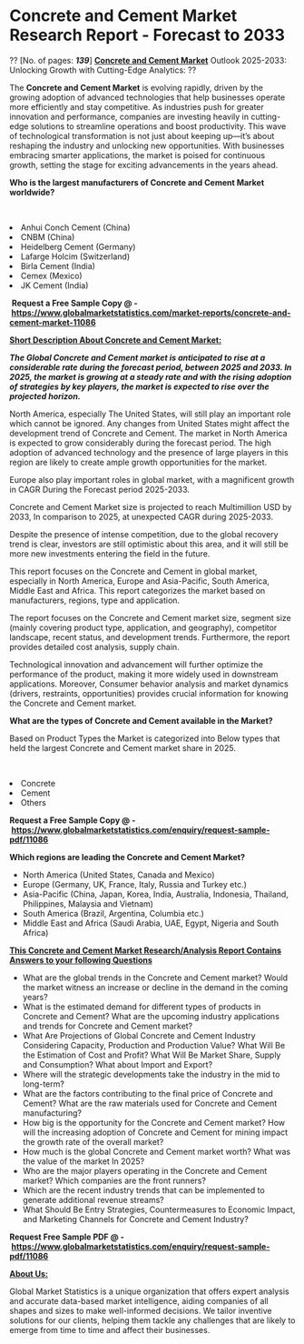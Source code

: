 <H1>Concrete and Cement Market Research Report - Forecast to 2033</H1><p>?? [No. of pages:&nbsp;<strong><em>139</em></strong>]&nbsp;<strong><a href="https://www.globalmarketstatistics.com/market-reports/concrete-and-cement-market-11086">Concrete and Cement&nbsp;Market</a></strong>&nbsp;Outlook 2025-2033: Unlocking Growth with Cutting-Edge Analytics: ??</p><p>The <strong>Concrete and Cement Market</strong> is evolving rapidly, driven by the growing adoption of advanced technologies that help businesses operate more efficiently and stay competitive. As industries push for greater innovation and performance, companies are investing heavily in cutting-edge solutions to streamline operations and boost productivity. This wave of technological transformation is not just about keeping up&mdash;it&rsquo;s about reshaping the industry and unlocking new opportunities. With businesses embracing smarter applications, the market is poised for continuous growth, setting the stage for exciting advancements in the years ahead.</p><p><strong>Who is the largest manufacturers of Concrete and Cement Market worldwide?</strong></p><p>&nbsp;<li>Anhui Conch Cement (China)<li> CNBM (China)<li> Heidelberg Cement (Germany)<li> Lafarge Holcim (Switzerland)<li> Birla Cement (India)<li> Cemex (Mexico)<li> JK Cement (India)</p><p>&nbsp;<strong>Request a Free Sample Copy @ -&nbsp;<a href="https://www.globalmarketstatistics.com/market-reports/concrete-and-cement-market-11086">https://www.globalmarketstatistics.com/market-reports/concrete-and-cement-market-11086</a></strong></p><p><strong><u>Short Description About Concrete and Cement Market:</u></strong></p><p><strong><em>The Global Concrete and Cement market is anticipated to rise at a considerable rate during the forecast period, between 2025 and 2033. In 2025, the market is growing at a steady rate and with the rising adoption of strategies by key players, the market is expected to rise over the projected horizon.</em></strong></p><p>North America, especially The United States, will still play an important role which cannot be ignored. Any changes from United States might affect the development trend of Concrete and Cement. The market in North America is expected to grow considerably during the forecast period. The high adoption of advanced technology and the presence of large players in this region are likely to create ample growth opportunities for the market.</p><p>Europe also play important roles in global market, with a magnificent growth in CAGR During the Forecast period 2025-2033.</p><p>Concrete and Cement Market size is projected to reach Multimillion USD by 2033, In comparison to 2025, at unexpected CAGR during 2025-2033.</p><p>Despite the presence of intense competition, due to the global recovery trend is clear, investors are still optimistic about this area, and it will still be more new investments entering the field in the future.</p><p>This report focuses on the Concrete and Cement in global market, especially in North America, Europe and Asia-Pacific, South America, Middle East and Africa. This report categorizes the market based on manufacturers, regions, type and application.</p><p>The report focuses on the Concrete and Cement market size, segment size (mainly covering product type, application, and geography), competitor landscape, recent status, and development trends. Furthermore, the report provides detailed cost analysis, supply chain.</p><p>Technological innovation and advancement will further optimize the performance of the product, making it more widely used in downstream applications. Moreover, Consumer behavior analysis and market dynamics (drivers, restraints, opportunities) provides crucial information for knowing the Concrete and Cement market.</p><p><strong>What are the types of Concrete and Cement available in the Market?</strong></p><p>Based on Product Types the Market is categorized into Below types that held the largest Concrete and Cement market share in 2025.</p><p>&nbsp;<li>Concrete<li> Cement<li> Others&nbsp;</p><p><strong>Request a Free Sample Copy @ -&nbsp;<a href="https://www.globalmarketstatistics.com/enquiry/request-sample-pdf/11086">https://www.globalmarketstatistics.com/enquiry/request-sample-pdf/11086</a></strong></p><p><strong>Which regions are leading the Concrete and Cement Market?</strong></p><ul><li>North America (United States, Canada and Mexico)</li><li>Europe (Germany, UK, France, Italy, Russia and Turkey etc.)</li><li>Asia-Pacific (China, Japan, Korea, India, Australia, Indonesia, Thailand, Philippines, Malaysia and Vietnam)</li><li>South America (Brazil, Argentina, Columbia etc.)</li><li>Middle East and Africa (Saudi Arabia, UAE, Egypt, Nigeria and South Africa)</li></ul><p><strong><u>This Concrete and Cement Market Research/Analysis Report Contains Answers to your following Questions</u></strong></p><ul><li>What are the global trends in the Concrete and Cement market? Would the market witness an increase or decline in the demand in the coming years?</li><li>What is the estimated demand for different types of products in Concrete and Cement? What are the upcoming industry applications and trends for Concrete and Cement market?</li><li>What Are Projections of Global Concrete and Cement Industry Considering Capacity, Production and Production Value? What Will Be the Estimation of Cost and Profit? What Will Be Market Share, Supply and Consumption? What about Import and Export?</li><li>Where will the strategic developments take the industry in the mid to long-term?</li><li>What are the factors contributing to the final price of Concrete and Cement? What are the raw materials used for Concrete and Cement manufacturing?</li><li>How big is the opportunity for the Concrete and Cement market? How will the increasing adoption of Concrete and Cement for mining impact the growth rate of the overall market?</li><li>How much is the global Concrete and Cement market worth? What was the value of the market In 2025?</li><li>Who are the major players operating in the Concrete and Cement market? Which companies are the front runners?</li><li>Which are the recent industry trends that can be implemented to generate additional revenue streams?</li><li>What Should Be Entry Strategies, Countermeasures to Economic Impact, and Marketing Channels for Concrete and Cement Industry?</li></ul><p><strong>Request Free Sample PDF @ -&nbsp;<a href="https://www.globalmarketstatistics.com/enquiry/request-sample-pdf/11086">https://www.globalmarketstatistics.com/enquiry/request-sample-pdf/11086</a></strong></p><p><strong><u>About Us:</u></strong></p><p>Global Market Statistics&nbsp;is a unique organization that offers expert analysis and accurate data-based market intelligence, aiding companies of all shapes and sizes to make well-informed decisions. We tailor inventive solutions for our clients, helping them tackle any challenges that are likely to emerge from time to time and affect their businesses.</p>
